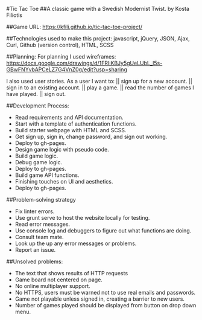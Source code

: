 #Tic Tac Toe
##A classic game with a Swedish Modernist Twist.
by Kosta Filiotis


##Game URL:
https://kfili.github.io/tic-tac-toe-project/

##Technologies used to make this project:
javascript, jQuery, JSON, Ajax, Curl, Github (version control), HTML, SCSS

##Planning:
For planning I used wireframes:
https://docs.google.com/drawings/d/1FRIiKBJy5gUeLUbL_l5s-GBwFNYvbAPCeLZ7G4VnZ0g/edit?usp=sharing

I also used user stories.
As a user I want to:
  || sign up for a new account.
  || sign in to an existing account.
  || play a game.
  || read the number of games I have played.
  || sign out.

##Development Process:
- Read requirements and API documentation.
- Start with a template of authentication functions.
- Build starter webpage with HTML and SCSS.
- Get sign up, sign in, change password, and sign out working.
- Deploy to gh-pages.
- Design game logic with pseudo code.
- Build game logic.
- Debug game logic.
- Deploy to gh-pages.
- Build game API functions.
- Finishing touches on UI and aesthetics.
- Deploy to gh-pages.

##Problem-solving strategy
- Fix linter errors.
- Use grunt serve to host the website locally for testing.
- Read error messages.
- Use console log and debuggers to figure out what functions are doing.
- Consult team mate.
- Look up the up any error messages or problems.
- Report an issue.

##Unsolved problems:
- The text that shows results of HTTP requests
- Game board not centered on page.
- No online multiplayer support.
- No HTTPS, users must be warned not to use real emails and passwords.
- Game not playable unless signed in, creating a barrier to new users.
- Number of games played should be displayed from button on drop down menu.
